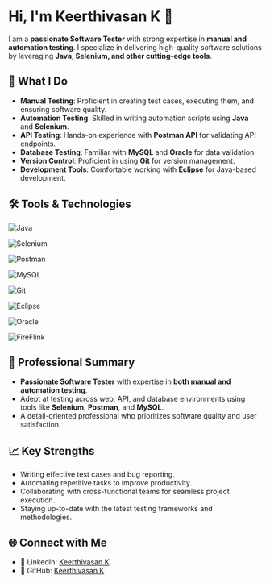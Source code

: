 # Hi, I'm Keerthivasan K 👋  

I am a **passionate Software Tester** with strong expertise in **manual and automation testing**. I specialize in delivering high-quality software solutions by leveraging **Java, Selenium, and other cutting-edge tools**.  

## 🚀 What I Do  
- **Manual Testing**: Proficient in creating test cases, executing them, and ensuring software quality.  
- **Automation Testing**: Skilled in writing automation scripts using **Java** and **Selenium**.  
- **API Testing**: Hands-on experience with **Postman API** for validating API endpoints.  
- **Database Testing**: Familiar with **MySQL** and **Oracle** for data validation.  
- **Version Control**: Proficient in using **Git** for version management.  
- **Development Tools**: Comfortable working with **Eclipse** for Java-based development.  

## 🛠️ Tools & Technologies  
<p align="left">  
 <p> <img src="https://img.shields.io/badge/Java-%23ED8B00.svg?style=for-the-badge&logo=java&logoColor=white" alt="Java"/>  </p>
 <p> <img src="https://img.shields.io/badge/Selenium-%43B02A.svg?style=for-the-badge&logo=selenium&logoColor=white" alt="Selenium"/>  </p>
 <p> <img src="https://img.shields.io/badge/Postman-FF6C37?style=for-the-badge&logo=postman&logoColor=white" alt="Postman"/>  </p>
  <img src="https://img.shields.io/badge/MySQL-4479A1?style=for-the-badge&logo=mysql&logoColor=white" alt="MySQL"/>  
 <p> <img src="https://img.shields.io/badge/Git-F05032?style=for-the-badge&logo=git&logoColor=white" alt="Git"/>  </p>
 <p> <img src="https://img.shields.io/badge/Eclipse-2C2255?style=for-the-badge&logo=eclipse&logoColor=white" alt="Eclipse"/>  </p>
 <p> <img src="https://img.shields.io/badge/Oracle-F80000?style=for-the-badge&logo=oracle&logoColor=white" alt="Oracle"/>  </p>
  <img src="https://img.shields.io/badge/FireFlink-%23FF4500.svg?style=for-the-badge&logo=fire&logoColor=white" alt="FireFlink"/>
</p>  

## 💼 Professional Summary  
- **Passionate Software Tester** with expertise in **both manual and automation testing**.  
- Adept at testing across web, API, and database environments using tools like **Selenium**, **Postman**, and **MySQL**.  
- A detail-oriented professional who prioritizes software quality and user satisfaction.  

## 📈 Key Strengths  
- Writing effective test cases and bug reporting.  
- Automating repetitive tasks to improve productivity.  
- Collaborating with cross-functional teams for seamless project execution.  
- Staying up-to-date with the latest testing frameworks and methodologies.  

## 🌐 Connect with Me  
- 💼 LinkedIn: [Keerthivasan K](https://www.linkedin.com/in/keerthivasan-k-2k04)  
- 🔗 GitHub: [Keerthivasan K](https://github.com/keerthivasan0706)
